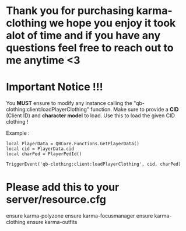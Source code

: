 # Thank you for purchasing karma-clothing we hope you enjoy it took alot of time and if you have any questions feel free to reach out to me anytime <3

# Important Notice !!!

You **MUST** ensure to modify any instance calling the "qb-clothing:client:loadPlayerClothing" function. Make sure to provide a **CID** (Client ID) and **character model** to load. Use this to load the given CID clothing !

Example : 

    local PlayerData = QBCore.Functions.GetPlayerData()
    local cid = PlayerData.cid
    local charPed = PlayerPedId()

    TriggerEvent('qb-clothing:client:loadPlayerClothing', cid, charPed)


# Please add this to your server/resource.cfg
ensure karma-polyzone
ensure karma-focusmanager
ensure karma-clothing
ensure karma-outfits